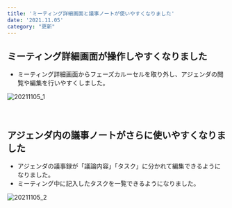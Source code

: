 ```yaml
---
title: 'ミーティング詳細画面と議事ノートが使いやすくなりました'
date: '2021.11.05'
category: "更新"
---
```

## ミーティング詳細画面が操作しやすくなりました
- ミーティング詳細画面からフェーズカルーセルを取り外し、アジェンダの閲覧や編集を行いやすくしました。

 ![20211105_1](https://user-images.githubusercontent.com/92074639/140492665-60045ef9-8891-430f-bfec-eb3851676153.jpg)
<br>
<br>
<br>
## アジェンダ内の議事ノートがさらに使いやすくなりました
- アジェンダの議事録が「議論内容」「タスク」に分かれて編集できるようになりました。
- ミーティング中に記入したタスクを一覧できるようになりました。

 ![20211105_2](https://user-images.githubusercontent.com/92074639/140492970-15caa4a5-6830-4cbe-a129-574e020ad5ed.jpg)
